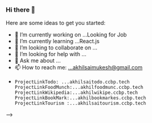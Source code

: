 ### Hi there 👋



Here are some ideas to get you started:

- 🔭 I’m currently working on ...Looking for Job 
- 🌱 I’m currently learning ...React.js
- 👯 I’m looking to collaborate on ...
- 🤔 I’m looking for help with ...
- 💬 Ask me about ...
- 📫 How to reach me: ...akhilsaimukesh@gmail.com
-     ProjectLinkTodo: ...akhilsaitodo.ccbp.tech
      ProjectLinkFoodMunch:...akhilfoodmunc.ccbp.tech
      ProjectLinkWikipedia:...akhilwikipe.ccbp.tech 
      ProjectLinkBookMark:...akhilbookmarkes.ccbp.tech
      ProjectLinkTourism :...akhilsaitourism.ccbp.tech
-->
